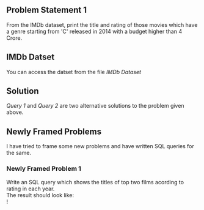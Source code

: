 ## Problem Statement 1
From the IMDb dataset, print the title and rating of those movies which have a genre starting from 'C' released in 2014 with a budget higher than 4 Crore.

## IMDb Datset
You can access the datset from the file <em>IMDb Dataset</em>

## Solution
<em>Query 1</em> and <em>Query 2</em> are two alternative solutions to the problem given above. 

## Newly Framed Problems
I have tried to frame some new problems and have written SQL queries for the same.

### Newly Framed Problem 1
Write an SQL query which shows the titles of top two films acording to rating in each year.<br>
The result should look like:<br>
!
